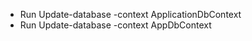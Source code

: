 <ul>
<li>Run Update-database -context ApplicationDbContext</li>
<li>Run Update-database -context AppDbContext</li>
</ul>
